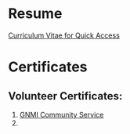 # Resume

[Curriculum Vitae for Quick Access](https://github.com/Agha-Muqarib/Resume/blob/main/Resume%20-%20Agha%20Muqarib.pdf)

# Certificates

## Volunteer Certificates:

1. [GNMI Community Service](https://github.com/Agha-Muqarib/Professional-Docs/blob/main/Certficates/Communiy%20Service.jpg)
2. 
